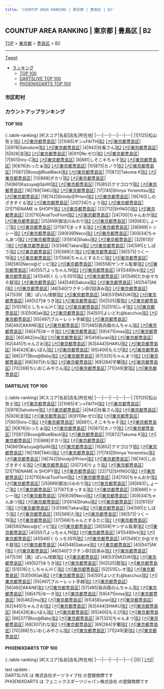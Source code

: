 ```yaml
---
title: 'COUNTUP AREA RANKING | 東京都 | 豊島区 | B2'
---
```

## COUNTUP AREA RANKING | 東京都 | 豊島区 | B2

[TOP](/darts/rank/) > [東京都](/darts/rank/東京都/) > [豊島区](/darts/rank/東京都/豊島区/) > B2

___

<a href="https://twitter.com/share?ref_src=twsrc%5Etfw" data-text="COUNTUP AREA RANKING | 東京都豊島区B2" class="twitter-share-button" data-hashtags="DARTSLIVE,PHOENIXDARTS,darts,ダーツ" data-show-count="false">Tweet</a>

* [ランキング](#カウントアップランキング)
    * [TOP 100](#top-100)
    * [DARTSLIVE TOP 100](#dartslive-top-100)
    * [PHOENIXDARTS TOP 100](#phoenixdarts-top-100)

### 市区町村

<ul>

</ul>

### カウントアップランキング

#### TOP 100



{:.table-ranking}
|#|スコア|名前|店名|所在地|
|---|---|---|---|---|
|1|1125|<span class="rank-name-dl">松山 哲士</span>|<a href="/darts/rank/shops/41f63fa5db1ed72258d385ea46352d8f.html">B2</a> <a href="https://search.dartslive.com/jp/shop/41f63fa5db1ed72258d385ea46352d8f">[↗]</a>|<a href="/darts/rank/東京都/豊島区">東京都豊島区</a>|
|2|1065|<span class="rank-name-dl">ギン×FAITH</span>|<a href="/darts/rank/shops/41f63fa5db1ed72258d385ea46352d8f.html">B2</a> <a href="https://search.dartslive.com/jp/shop/41f63fa5db1ed72258d385ea46352d8f">[↗]</a>|<a href="/darts/rank/東京都/豊島区">東京都豊島区</a>|
|3|978|<span class="rank-name-dl">Salvatore</span>|<a href="/darts/rank/shops/41f63fa5db1ed72258d385ea46352d8f.html">B2</a> <a href="https://search.dartslive.com/jp/shop/41f63fa5db1ed72258d385ea46352d8f">[↗]</a>|<a href="/darts/rank/東京都/豊島区">東京都豊島区</a>|
|4|942|<span class="rank-name-dl">社畜さん</span>|<a href="/darts/rank/shops/41f63fa5db1ed72258d385ea46352d8f.html">B2</a> <a href="https://search.dartslive.com/jp/shop/41f63fa5db1ed72258d385ea46352d8f">[↗]</a>|<a href="/darts/rank/東京都/豊島区">東京都豊島区</a>|
|5|928|<span class="rank-name-dl">圭</span>|<a href="/darts/rank/shops/41f63fa5db1ed72258d385ea46352d8f.html">B2</a> <a href="https://search.dartslive.com/jp/shop/41f63fa5db1ed72258d385ea46352d8f">[↗]</a>|<a href="/darts/rank/東京都/豊島区">東京都豊島区</a>|
|6|911|<span class="rank-name-dl">Re:ゼロ</span>|<a href="/darts/rank/shops/41f63fa5db1ed72258d385ea46352d8f.html">B2</a> <a href="https://search.dartslive.com/jp/shop/41f63fa5db1ed72258d385ea46352d8f">[↗]</a>|<a href="/darts/rank/東京都/豊島区">東京都豊島区</a>|
|7|901|<span class="rank-name-dl">hiro-C</span>|<a href="/darts/rank/shops/41f63fa5db1ed72258d385ea46352d8f.html">B2</a> <a href="https://search.dartslive.com/jp/shop/41f63fa5db1ed72258d385ea46352d8f">[↗]</a>|<a href="/darts/rank/東京都/豊島区">東京都豊島区</a>|
|8|881|<span class="rank-name-dl">しそニキちゃそ</span>|<a href="/darts/rank/shops/41f63fa5db1ed72258d385ea46352d8f.html">B2</a> <a href="https://search.dartslive.com/jp/shop/41f63fa5db1ed72258d385ea46352d8f">[↗]</a>|<a href="/darts/rank/東京都/豊島区">東京都豊島区</a>|
|9|876|<span class="rank-name-dl">わったぁ</span>|<a href="/darts/rank/shops/41f63fa5db1ed72258d385ea46352d8f.html">B2</a> <a href="https://search.dartslive.com/jp/shop/41f63fa5db1ed72258d385ea46352d8f">[↗]</a>|<a href="/darts/rank/東京都/豊島区">東京都豊島区</a>|
|10|873|<span class="rank-name-dl">カノウ</span>|<a href="/darts/rank/shops/41f63fa5db1ed72258d385ea46352d8f.html">B2</a> <a href="https://search.dartslive.com/jp/shop/41f63fa5db1ed72258d385ea46352d8f">[↗]</a>|<a href="/darts/rank/東京都/豊島区">東京都豊島区</a>|
|11|872|<span class="rank-name-dl">Boss@BlueBlack</span>|<a href="/darts/rank/shops/41f63fa5db1ed72258d385ea46352d8f.html">B2</a> <a href="https://search.dartslive.com/jp/shop/41f63fa5db1ed72258d385ea46352d8f">[↗]</a>|<a href="/darts/rank/東京都/豊島区">東京都豊島区</a>|
|11|872|<span class="rank-name-dl">Takuma K</span>|<a href="/darts/rank/shops/41f63fa5db1ed72258d385ea46352d8f.html">B2</a> <a href="https://search.dartslive.com/jp/shop/41f63fa5db1ed72258d385ea46352d8f">[↗]</a>|<a href="/darts/rank/東京都/豊島区">東京都豊島区</a>|
|13|868|<span class="rank-name-dl">ポカリ</span>|<a href="/darts/rank/shops/41f63fa5db1ed72258d385ea46352d8f.html">B2</a> <a href="https://search.dartslive.com/jp/shop/41f63fa5db1ed72258d385ea46352d8f">[↗]</a>|<a href="/darts/rank/東京都/豊島区">東京都豊島区</a>|
|14|861|<span class="rank-name-dl">Kazuya@Spillit</span>|<a href="/darts/rank/shops/41f63fa5db1ed72258d385ea46352d8f.html">B2</a> <a href="https://search.dartslive.com/jp/shop/41f63fa5db1ed72258d385ea46352d8f">[↗]</a>|<a href="/darts/rank/東京都/豊島区">東京都豊島区</a>|
|15|852|<span class="rank-name-dl">クマゴロウ</span>|<a href="/darts/rank/shops/41f63fa5db1ed72258d385ea46352d8f.html">B2</a> <a href="https://search.dartslive.com/jp/shop/41f63fa5db1ed72258d385ea46352d8f">[↗]</a>|<a href="/darts/rank/東京都/豊島区">東京都豊島区</a>|
|16|789|<span class="rank-name-dl">TAKU</span>|<a href="/darts/rank/shops/41f63fa5db1ed72258d385ea46352d8f.html">B2</a> <a href="https://search.dartslive.com/jp/shop/41f63fa5db1ed72258d385ea46352d8f">[↗]</a>|<a href="/darts/rank/東京都/豊島区">東京都豊島区</a>|
|17|745|<span class="rank-name-dl">Shinya Yonemitsu</span>|<a href="/darts/rank/shops/41f63fa5db1ed72258d385ea46352d8f.html">B2</a> <a href="https://search.dartslive.com/jp/shop/41f63fa5db1ed72258d385ea46352d8f">[↗]</a>|<a href="/darts/rank/東京都/豊島区">東京都豊島区</a>|
|18|742|<span class="rank-name-dl">Shindy＠Prism</span>|<a href="/darts/rank/shops/41f63fa5db1ed72258d385ea46352d8f.html">B2</a> <a href="https://search.dartslive.com/jp/shop/41f63fa5db1ed72258d385ea46352d8f">[↗]</a>|<a href="/darts/rank/東京都/豊島区">東京都豊島区</a>|
|19|740|<span class="rank-name-dl">しのざきすぐる</span>|<a href="/darts/rank/shops/41f63fa5db1ed72258d385ea46352d8f.html">B2</a> <a href="https://search.dartslive.com/jp/shop/41f63fa5db1ed72258d385ea46352d8f">[↗]</a>|<a href="/darts/rank/東京都/豊島区">東京都豊島区</a>|
|20|724|<span class="rank-name-dl">りょう</span>|<a href="/darts/rank/shops/41f63fa5db1ed72258d385ea46352d8f.html">B2</a> <a href="https://search.dartslive.com/jp/shop/41f63fa5db1ed72258d385ea46352d8f">[↗]</a>|<a href="/darts/rank/東京都/豊島区">東京都豊島区</a>|
|21|718|<span class="rank-name-dl">NAME is SHOPY</span>|<a href="/darts/rank/shops/41f63fa5db1ed72258d385ea46352d8f.html">B2</a> <a href="https://search.dartslive.com/jp/shop/41f63fa5db1ed72258d385ea46352d8f">[↗]</a>|<a href="/darts/rank/東京都/豊島区">東京都豊島区</a>|
|22|712|<span class="rank-name-dl">SH!NGO</span>|<a href="/darts/rank/shops/41f63fa5db1ed72258d385ea46352d8f.html">B2</a> <a href="https://search.dartslive.com/jp/shop/41f63fa5db1ed72258d385ea46352d8f">[↗]</a>|<a href="/darts/rank/東京都/豊島区">東京都豊島区</a>|
|23|710|<span class="rank-name-dl">AnalTooFlont</span>|<a href="/darts/rank/shops/41f63fa5db1ed72258d385ea46352d8f.html">B2</a> <a href="https://search.dartslive.com/jp/shop/41f63fa5db1ed72258d385ea46352d8f">[↗]</a>|<a href="/darts/rank/東京都/豊島区">東京都豊島区</a>|
|24|700|<span class="rank-name-dl">ちゃんおか</span>|<a href="/darts/rank/shops/41f63fa5db1ed72258d385ea46352d8f.html">B2</a> <a href="https://search.dartslive.com/jp/shop/41f63fa5db1ed72258d385ea46352d8f">[↗]</a>|<a href="/darts/rank/東京都/豊島区">東京都豊島区</a>|
|25|699|<span class="rank-name-dl">御法川みのり</span>|<a href="/darts/rank/shops/41f63fa5db1ed72258d385ea46352d8f.html">B2</a> <a href="https://search.dartslive.com/jp/shop/41f63fa5db1ed72258d385ea46352d8f">[↗]</a>|<a href="/darts/rank/東京都/豊島区">東京都豊島区</a>|
|26|683|<span class="rank-name-dl">しょーご</span>|<a href="/darts/rank/shops/41f63fa5db1ed72258d385ea46352d8f.html">B2</a> <a href="https://search.dartslive.com/jp/shop/41f63fa5db1ed72258d385ea46352d8f">[↗]</a>|<a href="/darts/rank/東京都/豊島区">東京都豊島区</a>|
|27|671|<span class="rank-name-dl">まっする</span>|<a href="/darts/rank/shops/41f63fa5db1ed72258d385ea46352d8f.html">B2</a> <a href="https://search.dartslive.com/jp/shop/41f63fa5db1ed72258d385ea46352d8f">[↗]</a>|<a href="/darts/rank/東京都/豊島区">東京都豊島区</a>|
|28|669|<span class="rank-name-dl">トッシー</span>|<a href="/darts/rank/shops/41f63fa5db1ed72258d385ea46352d8f.html">B2</a> <a href="https://search.dartslive.com/jp/shop/41f63fa5db1ed72258d385ea46352d8f">[↗]</a>|<a href="/darts/rank/東京都/豊島区">東京都豊島区</a>|
|29|639|<span class="rank-name-dl">Neco</span>|<a href="/darts/rank/shops/41f63fa5db1ed72258d385ea46352d8f.html">B2</a> <a href="https://search.dartslive.com/jp/shop/41f63fa5db1ed72258d385ea46352d8f">[↗]</a>|<a href="/darts/rank/東京都/豊島区">東京都豊島区</a>|
|30|634|<span class="rank-name-dl">ちゃんあつ</span>|<a href="/darts/rank/shops/41f63fa5db1ed72258d385ea46352d8f.html">B2</a> <a href="https://search.dartslive.com/jp/shop/41f63fa5db1ed72258d385ea46352d8f">[↗]</a>|<a href="/darts/rank/東京都/豊島区">東京都豊島区</a>|
|31|614|<span class="rank-name-dl">Shaku</span>|<a href="/darts/rank/shops/41f63fa5db1ed72258d385ea46352d8f.html">B2</a> <a href="https://search.dartslive.com/jp/shop/41f63fa5db1ed72258d385ea46352d8f">[↗]</a>|<a href="/darts/rank/東京都/豊島区">東京都豊島区</a>|
|32|613|<span class="rank-name-dl">ﾀﾞﾆ</span>|<a href="/darts/rank/shops/41f63fa5db1ed72258d385ea46352d8f.html">B2</a> <a href="https://search.dartslive.com/jp/shop/41f63fa5db1ed72258d385ea46352d8f">[↗]</a>|<a href="/darts/rank/東京都/豊島区">東京都豊島区</a>|
|33|598|<span class="rank-name-dl">Takara</span>|<a href="/darts/rank/shops/41f63fa5db1ed72258d385ea46352d8f.html">B2</a> <a href="https://search.dartslive.com/jp/shop/41f63fa5db1ed72258d385ea46352d8f">[↗]</a>|<a href="/darts/rank/東京都/豊島区">東京都豊島区</a>|
|34|591|<span class="rank-name-dl">としぼう</span>|<a href="/darts/rank/shops/41f63fa5db1ed72258d385ea46352d8f.html">B2</a> <a href="https://search.dartslive.com/jp/shop/41f63fa5db1ed72258d385ea46352d8f">[↗]</a>|<a href="/darts/rank/東京都/豊島区">東京都豊島区</a>|
|35|589|<span class="rank-name-dl">た</span>|<a href="/darts/rank/shops/41f63fa5db1ed72258d385ea46352d8f.html">B2</a> <a href="https://search.dartslive.com/jp/shop/41f63fa5db1ed72258d385ea46352d8f">[↗]</a>|<a href="/darts/rank/東京都/豊島区">東京都豊島区</a>|
|36|573|<span class="rank-name-dl">つくー19</span>|<a href="/darts/rank/shops/41f63fa5db1ed72258d385ea46352d8f.html">B2</a> <a href="https://search.dartslive.com/jp/shop/41f63fa5db1ed72258d385ea46352d8f">[↗]</a>|<a href="/darts/rank/東京都/豊島区">東京都豊島区</a>|
|37|568|<span class="rank-name-dl">ちゃんとするたに</span>|<a href="/darts/rank/shops/41f63fa5db1ed72258d385ea46352d8f.html">B2</a> <a href="https://search.dartslive.com/jp/shop/41f63fa5db1ed72258d385ea46352d8f">[↗]</a>|<a href="/darts/rank/東京都/豊島区">東京都豊島区</a>|
|38|560|<span class="rank-name-dl">Neco@ピッピ</span>|<a href="/darts/rank/shops/41f63fa5db1ed72258d385ea46352d8f.html">B2</a> <a href="https://search.dartslive.com/jp/shop/41f63fa5db1ed72258d385ea46352d8f">[↗]</a>|<a href="/darts/rank/東京都/豊島区">東京都豊島区</a>|
|39|558|<span class="rank-name-dl">ヤンゲル監督</span>|<a href="/darts/rank/shops/41f63fa5db1ed72258d385ea46352d8f.html">B2</a> <a href="https://search.dartslive.com/jp/shop/41f63fa5db1ed72258d385ea46352d8f">[↗]</a>|<a href="/darts/rank/東京都/豊島区">東京都豊島区</a>|
|40|557|<span class="rank-name-dl">よっちゃん19</span>|<a href="/darts/rank/shops/41f63fa5db1ed72258d385ea46352d8f.html">B2</a> <a href="https://search.dartslive.com/jp/shop/41f63fa5db1ed72258d385ea46352d8f">[↗]</a>|<a href="/darts/rank/東京都/豊島区">東京都豊島区</a>|
|41|549|<span class="rank-name-dl">hrk</span>|<a href="/darts/rank/shops/41f63fa5db1ed72258d385ea46352d8f.html">B2</a> <a href="https://search.dartslive.com/jp/shop/41f63fa5db1ed72258d385ea46352d8f">[↗]</a>|<a href="/darts/rank/東京都/豊島区">東京都豊島区</a>|
|41|549|<span class="rank-name-dl">くらっち3515</span>|<a href="/darts/rank/shops/41f63fa5db1ed72258d385ea46352d8f.html">B2</a> <a href="https://search.dartslive.com/jp/shop/41f63fa5db1ed72258d385ea46352d8f">[↗]</a>|<a href="/darts/rank/東京都/豊島区">東京都豊島区</a>|
|41|549|<span class="rank-name-dl">たか@マカ６錠</span>|<a href="/darts/rank/shops/41f63fa5db1ed72258d385ea46352d8f.html">B2</a> <a href="https://search.dartslive.com/jp/shop/41f63fa5db1ed72258d385ea46352d8f">[↗]</a>|<a href="/darts/rank/東京都/豊島区">東京都豊島区</a>|
|44|548|<span class="rank-name-dl">Sakura</span>|<a href="/darts/rank/shops/41f63fa5db1ed72258d385ea46352d8f.html">B2</a> <a href="https://search.dartslive.com/jp/shop/41f63fa5db1ed72258d385ea46352d8f">[↗]</a>|<a href="/darts/rank/東京都/豊島区">東京都豊島区</a>|
|45|547|<span class="rank-name-dl">AK I</span>|<a href="/darts/rank/shops/41f63fa5db1ed72258d385ea46352d8f.html">B2</a> <a href="https://search.dartslive.com/jp/shop/41f63fa5db1ed72258d385ea46352d8f">[↗]</a>|<a href="/darts/rank/東京都/豊島区">東京都豊島区</a>|
|46|540|<span class="rank-name-dl">ワクチン@2回済み</span>|<a href="/darts/rank/shops/41f63fa5db1ed72258d385ea46352d8f.html">B2</a> <a href="https://search.dartslive.com/jp/shop/41f63fa5db1ed72258d385ea46352d8f">[↗]</a>|<a href="/darts/rank/東京都/豊島区">東京都豊島区</a>|
|47|539|<span class="rank-name-dl">［鳳］ぱいん怪獣</span>|<a href="/darts/rank/shops/41f63fa5db1ed72258d385ea46352d8f.html">B2</a> <a href="https://search.dartslive.com/jp/shop/41f63fa5db1ed72258d385ea46352d8f">[↗]</a>|<a href="/darts/rank/東京都/豊島区">東京都豊島区</a>|
|48|531|<span class="rank-name-dl">MIZUKI</span>|<a href="/darts/rank/shops/41f63fa5db1ed72258d385ea46352d8f.html">B2</a> <a href="https://search.dartslive.com/jp/shop/41f63fa5db1ed72258d385ea46352d8f">[↗]</a>|<a href="/darts/rank/東京都/豊島区">東京都豊島区</a>|
|49|527|<span class="rank-name-dl">ゆうき</span>|<a href="/darts/rank/shops/41f63fa5db1ed72258d385ea46352d8f.html">B2</a> <a href="https://search.dartslive.com/jp/shop/41f63fa5db1ed72258d385ea46352d8f">[↗]</a>|<a href="/darts/rank/東京都/豊島区">東京都豊島区</a>|
|50|525|<span class="rank-name-dl">霞</span>|<a href="/darts/rank/shops/41f63fa5db1ed72258d385ea46352d8f.html">B2</a> <a href="https://search.dartslive.com/jp/shop/41f63fa5db1ed72258d385ea46352d8f">[↗]</a>|<a href="/darts/rank/東京都/豊島区">東京都豊島区</a>|
|51|516|<span class="rank-name-dl">としちゃんＨＣ</span>|<a href="/darts/rank/shops/41f63fa5db1ed72258d385ea46352d8f.html">B2</a> <a href="https://search.dartslive.com/jp/shop/41f63fa5db1ed72258d385ea46352d8f">[↗]</a>|<a href="/darts/rank/東京都/豊島区">東京都豊島区</a>|
|52|515|<span class="rank-name-dl">レオ</span>|<a href="/darts/rank/shops/41f63fa5db1ed72258d385ea46352d8f.html">B2</a> <a href="https://search.dartslive.com/jp/shop/41f63fa5db1ed72258d385ea46352d8f">[↗]</a>|<a href="/darts/rank/東京都/豊島区">東京都豊島区</a>|
|53|506|<span class="rank-name-dl">ak</span>|<a href="/darts/rank/shops/41f63fa5db1ed72258d385ea46352d8f.html">B2</a> <a href="https://search.dartslive.com/jp/shop/41f63fa5db1ed72258d385ea46352d8f">[↗]</a>|<a href="/darts/rank/東京都/豊島区">東京都豊島区</a>|
|54|501|<span class="rank-name-dl">よいどれ@bacchus</span>|<a href="/darts/rank/shops/41f63fa5db1ed72258d385ea46352d8f.html">B2</a> <a href="https://search.dartslive.com/jp/shop/41f63fa5db1ed72258d385ea46352d8f">[↗]</a>|<a href="/darts/rank/東京都/豊島区">東京都豊島区</a>|
|55|497|<span class="rank-name-dl">ブルーレット手越</span>|<a href="/darts/rank/shops/41f63fa5db1ed72258d385ea46352d8f.html">B2</a> <a href="https://search.dartslive.com/jp/shop/41f63fa5db1ed72258d385ea46352d8f">[↗]</a>|<a href="/darts/rank/東京都/豊島区">東京都豊島区</a>|
|56|492|<span class="rank-name-dl">AKANE</span>|<a href="/darts/rank/shops/41f63fa5db1ed72258d385ea46352d8f.html">B2</a> <a href="https://search.dartslive.com/jp/shop/41f63fa5db1ed72258d385ea46352d8f">[↗]</a>|<a href="/darts/rank/東京都/豊島区">東京都豊島区</a>|
|57|485|<span class="rank-name-dl">呑兵衛のんちゃん</span>|<a href="/darts/rank/shops/41f63fa5db1ed72258d385ea46352d8f.html">B2</a> <a href="https://search.dartslive.com/jp/shop/41f63fa5db1ed72258d385ea46352d8f">[↗]</a>|<a href="/darts/rank/東京都/豊島区">東京都豊島区</a>|
|58|475|<span class="rank-name-dl">ゆーき</span>|<a href="/darts/rank/shops/41f63fa5db1ed72258d385ea46352d8f.html">B2</a> <a href="https://search.dartslive.com/jp/shop/41f63fa5db1ed72258d385ea46352d8f">[↗]</a>|<a href="/darts/rank/東京都/豊島区">東京都豊島区</a>|
|59|471|<span class="rank-name-dl">misa</span>|<a href="/darts/rank/shops/41f63fa5db1ed72258d385ea46352d8f.html">B2</a> <a href="https://search.dartslive.com/jp/shop/41f63fa5db1ed72258d385ea46352d8f">[↗]</a>|<a href="/darts/rank/東京都/豊島区">東京都豊島区</a>|
|60|462|<span class="rank-name-dl">mu</span>|<a href="/darts/rank/shops/41f63fa5db1ed72258d385ea46352d8f.html">B2</a> <a href="https://search.dartslive.com/jp/shop/41f63fa5db1ed72258d385ea46352d8f">[↗]</a>|<a href="/darts/rank/東京都/豊島区">東京都豊島区</a>|
|61|458|<span class="rank-name-dl">uran</span>|<a href="/darts/rank/shops/41f63fa5db1ed72258d385ea46352d8f.html">B2</a> <a href="https://search.dartslive.com/jp/shop/41f63fa5db1ed72258d385ea46352d8f">[↗]</a>|<a href="/darts/rank/東京都/豊島区">東京都豊島区</a>|
|62|445|<span class="rank-name-dl">ちゃんさお</span>|<a href="/darts/rank/shops/41f63fa5db1ed72258d385ea46352d8f.html">B2</a> <a href="https://search.dartslive.com/jp/shop/41f63fa5db1ed72258d385ea46352d8f">[↗]</a>|<a href="/darts/rank/東京都/豊島区">東京都豊島区</a>|
|63|444|<span class="rank-name-dl">SHAKU</span>|<a href="/darts/rank/shops/41f63fa5db1ed72258d385ea46352d8f.html">B2</a> <a href="https://search.dartslive.com/jp/shop/41f63fa5db1ed72258d385ea46352d8f">[↗]</a>|<a href="/darts/rank/東京都/豊島区">東京都豊島区</a>|
|64|428|<span class="rank-name-dl">あいぽん</span>|<a href="/darts/rank/shops/41f63fa5db1ed72258d385ea46352d8f.html">B2</a> <a href="https://search.dartslive.com/jp/shop/41f63fa5db1ed72258d385ea46352d8f">[↗]</a>|<a href="/darts/rank/東京都/豊島区">東京都豊島区</a>|
|65|400|<span class="rank-name-dl">もえぴ</span>|<a href="/darts/rank/shops/41f63fa5db1ed72258d385ea46352d8f.html">B2</a> <a href="https://search.dartslive.com/jp/shop/41f63fa5db1ed72258d385ea46352d8f">[↗]</a>|<a href="/darts/rank/東京都/豊島区">東京都豊島区</a>|
|66|377|<span class="rank-name-dl">Boo@Baby</span>|<a href="/darts/rank/shops/41f63fa5db1ed72258d385ea46352d8f.html">B2</a> <a href="https://search.dartslive.com/jp/shop/41f63fa5db1ed72258d385ea46352d8f">[↗]</a>|<a href="/darts/rank/東京都/豊島区">東京都豊島区</a>|
|67|325|<span class="rank-name-dl">ちゃんまつ</span>|<a href="/darts/rank/shops/41f63fa5db1ed72258d385ea46352d8f.html">B2</a> <a href="https://search.dartslive.com/jp/shop/41f63fa5db1ed72258d385ea46352d8f">[↗]</a>|<a href="/darts/rank/東京都/豊島区">東京都豊島区</a>|
|68|307|<span class="rank-name-dl">れな</span>|<a href="/darts/rank/shops/41f63fa5db1ed72258d385ea46352d8f.html">B2</a> <a href="https://search.dartslive.com/jp/shop/41f63fa5db1ed72258d385ea46352d8f">[↗]</a>|<a href="/darts/rank/東京都/豊島区">東京都豊島区</a>|
|69|284|<span class="rank-name-dl">宇蘭</span>|<a href="/darts/rank/shops/41f63fa5db1ed72258d385ea46352d8f.html">B2</a> <a href="https://search.dartslive.com/jp/shop/41f63fa5db1ed72258d385ea46352d8f">[↗]</a>|<a href="/darts/rank/東京都/豊島区">東京都豊島区</a>|
|70|268|<span class="rank-name-dl">ちいおじみやさん</span>|<a href="/darts/rank/shops/41f63fa5db1ed72258d385ea46352d8f.html">B2</a> <a href="https://search.dartslive.com/jp/shop/41f63fa5db1ed72258d385ea46352d8f">[↗]</a>|<a href="/darts/rank/東京都/豊島区">東京都豊島区</a>|
|71|249|<span class="rank-name-dl">愛</span>|<a href="/darts/rank/shops/41f63fa5db1ed72258d385ea46352d8f.html">B2</a> <a href="https://search.dartslive.com/jp/shop/41f63fa5db1ed72258d385ea46352d8f">[↗]</a>|<a href="/darts/rank/東京都/豊島区">東京都豊島区</a>|


#### DARTSLIVE TOP 100



{:.table-ranking}
|#|スコア|名前|店名|所在地|
|---|---|---|---|---|
|1|1125|<span class="rank-name-dl">松山 哲士</span>|<a href="/darts/rank/shops/41f63fa5db1ed72258d385ea46352d8f.html">B2</a> <a href="https://search.dartslive.com/jp/shop/41f63fa5db1ed72258d385ea46352d8f">[↗]</a>|<a href="/darts/rank/東京都/豊島区">東京都豊島区</a>|
|2|1065|<span class="rank-name-dl">ギン×FAITH</span>|<a href="/darts/rank/shops/41f63fa5db1ed72258d385ea46352d8f.html">B2</a> <a href="https://search.dartslive.com/jp/shop/41f63fa5db1ed72258d385ea46352d8f">[↗]</a>|<a href="/darts/rank/東京都/豊島区">東京都豊島区</a>|
|3|978|<span class="rank-name-dl">Salvatore</span>|<a href="/darts/rank/shops/41f63fa5db1ed72258d385ea46352d8f.html">B2</a> <a href="https://search.dartslive.com/jp/shop/41f63fa5db1ed72258d385ea46352d8f">[↗]</a>|<a href="/darts/rank/東京都/豊島区">東京都豊島区</a>|
|4|942|<span class="rank-name-dl">社畜さん</span>|<a href="/darts/rank/shops/41f63fa5db1ed72258d385ea46352d8f.html">B2</a> <a href="https://search.dartslive.com/jp/shop/41f63fa5db1ed72258d385ea46352d8f">[↗]</a>|<a href="/darts/rank/東京都/豊島区">東京都豊島区</a>|
|5|928|<span class="rank-name-dl">圭</span>|<a href="/darts/rank/shops/41f63fa5db1ed72258d385ea46352d8f.html">B2</a> <a href="https://search.dartslive.com/jp/shop/41f63fa5db1ed72258d385ea46352d8f">[↗]</a>|<a href="/darts/rank/東京都/豊島区">東京都豊島区</a>|
|6|911|<span class="rank-name-dl">Re:ゼロ</span>|<a href="/darts/rank/shops/41f63fa5db1ed72258d385ea46352d8f.html">B2</a> <a href="https://search.dartslive.com/jp/shop/41f63fa5db1ed72258d385ea46352d8f">[↗]</a>|<a href="/darts/rank/東京都/豊島区">東京都豊島区</a>|
|7|901|<span class="rank-name-dl">hiro-C</span>|<a href="/darts/rank/shops/41f63fa5db1ed72258d385ea46352d8f.html">B2</a> <a href="https://search.dartslive.com/jp/shop/41f63fa5db1ed72258d385ea46352d8f">[↗]</a>|<a href="/darts/rank/東京都/豊島区">東京都豊島区</a>|
|8|881|<span class="rank-name-dl">しそニキちゃそ</span>|<a href="/darts/rank/shops/41f63fa5db1ed72258d385ea46352d8f.html">B2</a> <a href="https://search.dartslive.com/jp/shop/41f63fa5db1ed72258d385ea46352d8f">[↗]</a>|<a href="/darts/rank/東京都/豊島区">東京都豊島区</a>|
|9|876|<span class="rank-name-dl">わったぁ</span>|<a href="/darts/rank/shops/41f63fa5db1ed72258d385ea46352d8f.html">B2</a> <a href="https://search.dartslive.com/jp/shop/41f63fa5db1ed72258d385ea46352d8f">[↗]</a>|<a href="/darts/rank/東京都/豊島区">東京都豊島区</a>|
|10|873|<span class="rank-name-dl">カノウ</span>|<a href="/darts/rank/shops/41f63fa5db1ed72258d385ea46352d8f.html">B2</a> <a href="https://search.dartslive.com/jp/shop/41f63fa5db1ed72258d385ea46352d8f">[↗]</a>|<a href="/darts/rank/東京都/豊島区">東京都豊島区</a>|
|11|872|<span class="rank-name-dl">Boss@BlueBlack</span>|<a href="/darts/rank/shops/41f63fa5db1ed72258d385ea46352d8f.html">B2</a> <a href="https://search.dartslive.com/jp/shop/41f63fa5db1ed72258d385ea46352d8f">[↗]</a>|<a href="/darts/rank/東京都/豊島区">東京都豊島区</a>|
|11|872|<span class="rank-name-dl">Takuma K</span>|<a href="/darts/rank/shops/41f63fa5db1ed72258d385ea46352d8f.html">B2</a> <a href="https://search.dartslive.com/jp/shop/41f63fa5db1ed72258d385ea46352d8f">[↗]</a>|<a href="/darts/rank/東京都/豊島区">東京都豊島区</a>|
|13|868|<span class="rank-name-dl">ポカリ</span>|<a href="/darts/rank/shops/41f63fa5db1ed72258d385ea46352d8f.html">B2</a> <a href="https://search.dartslive.com/jp/shop/41f63fa5db1ed72258d385ea46352d8f">[↗]</a>|<a href="/darts/rank/東京都/豊島区">東京都豊島区</a>|
|14|861|<span class="rank-name-dl">Kazuya@Spillit</span>|<a href="/darts/rank/shops/41f63fa5db1ed72258d385ea46352d8f.html">B2</a> <a href="https://search.dartslive.com/jp/shop/41f63fa5db1ed72258d385ea46352d8f">[↗]</a>|<a href="/darts/rank/東京都/豊島区">東京都豊島区</a>|
|15|852|<span class="rank-name-dl">クマゴロウ</span>|<a href="/darts/rank/shops/41f63fa5db1ed72258d385ea46352d8f.html">B2</a> <a href="https://search.dartslive.com/jp/shop/41f63fa5db1ed72258d385ea46352d8f">[↗]</a>|<a href="/darts/rank/東京都/豊島区">東京都豊島区</a>|
|16|789|<span class="rank-name-dl">TAKU</span>|<a href="/darts/rank/shops/41f63fa5db1ed72258d385ea46352d8f.html">B2</a> <a href="https://search.dartslive.com/jp/shop/41f63fa5db1ed72258d385ea46352d8f">[↗]</a>|<a href="/darts/rank/東京都/豊島区">東京都豊島区</a>|
|17|745|<span class="rank-name-dl">Shinya Yonemitsu</span>|<a href="/darts/rank/shops/41f63fa5db1ed72258d385ea46352d8f.html">B2</a> <a href="https://search.dartslive.com/jp/shop/41f63fa5db1ed72258d385ea46352d8f">[↗]</a>|<a href="/darts/rank/東京都/豊島区">東京都豊島区</a>|
|18|742|<span class="rank-name-dl">Shindy＠Prism</span>|<a href="/darts/rank/shops/41f63fa5db1ed72258d385ea46352d8f.html">B2</a> <a href="https://search.dartslive.com/jp/shop/41f63fa5db1ed72258d385ea46352d8f">[↗]</a>|<a href="/darts/rank/東京都/豊島区">東京都豊島区</a>|
|19|740|<span class="rank-name-dl">しのざきすぐる</span>|<a href="/darts/rank/shops/41f63fa5db1ed72258d385ea46352d8f.html">B2</a> <a href="https://search.dartslive.com/jp/shop/41f63fa5db1ed72258d385ea46352d8f">[↗]</a>|<a href="/darts/rank/東京都/豊島区">東京都豊島区</a>|
|20|724|<span class="rank-name-dl">りょう</span>|<a href="/darts/rank/shops/41f63fa5db1ed72258d385ea46352d8f.html">B2</a> <a href="https://search.dartslive.com/jp/shop/41f63fa5db1ed72258d385ea46352d8f">[↗]</a>|<a href="/darts/rank/東京都/豊島区">東京都豊島区</a>|
|21|718|<span class="rank-name-dl">NAME is SHOPY</span>|<a href="/darts/rank/shops/41f63fa5db1ed72258d385ea46352d8f.html">B2</a> <a href="https://search.dartslive.com/jp/shop/41f63fa5db1ed72258d385ea46352d8f">[↗]</a>|<a href="/darts/rank/東京都/豊島区">東京都豊島区</a>|
|22|712|<span class="rank-name-dl">SH!NGO</span>|<a href="/darts/rank/shops/41f63fa5db1ed72258d385ea46352d8f.html">B2</a> <a href="https://search.dartslive.com/jp/shop/41f63fa5db1ed72258d385ea46352d8f">[↗]</a>|<a href="/darts/rank/東京都/豊島区">東京都豊島区</a>|
|23|710|<span class="rank-name-dl">AnalTooFlont</span>|<a href="/darts/rank/shops/41f63fa5db1ed72258d385ea46352d8f.html">B2</a> <a href="https://search.dartslive.com/jp/shop/41f63fa5db1ed72258d385ea46352d8f">[↗]</a>|<a href="/darts/rank/東京都/豊島区">東京都豊島区</a>|
|24|700|<span class="rank-name-dl">ちゃんおか</span>|<a href="/darts/rank/shops/41f63fa5db1ed72258d385ea46352d8f.html">B2</a> <a href="https://search.dartslive.com/jp/shop/41f63fa5db1ed72258d385ea46352d8f">[↗]</a>|<a href="/darts/rank/東京都/豊島区">東京都豊島区</a>|
|25|699|<span class="rank-name-dl">御法川みのり</span>|<a href="/darts/rank/shops/41f63fa5db1ed72258d385ea46352d8f.html">B2</a> <a href="https://search.dartslive.com/jp/shop/41f63fa5db1ed72258d385ea46352d8f">[↗]</a>|<a href="/darts/rank/東京都/豊島区">東京都豊島区</a>|
|26|683|<span class="rank-name-dl">しょーご</span>|<a href="/darts/rank/shops/41f63fa5db1ed72258d385ea46352d8f.html">B2</a> <a href="https://search.dartslive.com/jp/shop/41f63fa5db1ed72258d385ea46352d8f">[↗]</a>|<a href="/darts/rank/東京都/豊島区">東京都豊島区</a>|
|27|671|<span class="rank-name-dl">まっする</span>|<a href="/darts/rank/shops/41f63fa5db1ed72258d385ea46352d8f.html">B2</a> <a href="https://search.dartslive.com/jp/shop/41f63fa5db1ed72258d385ea46352d8f">[↗]</a>|<a href="/darts/rank/東京都/豊島区">東京都豊島区</a>|
|28|669|<span class="rank-name-dl">トッシー</span>|<a href="/darts/rank/shops/41f63fa5db1ed72258d385ea46352d8f.html">B2</a> <a href="https://search.dartslive.com/jp/shop/41f63fa5db1ed72258d385ea46352d8f">[↗]</a>|<a href="/darts/rank/東京都/豊島区">東京都豊島区</a>|
|29|639|<span class="rank-name-dl">Neco</span>|<a href="/darts/rank/shops/41f63fa5db1ed72258d385ea46352d8f.html">B2</a> <a href="https://search.dartslive.com/jp/shop/41f63fa5db1ed72258d385ea46352d8f">[↗]</a>|<a href="/darts/rank/東京都/豊島区">東京都豊島区</a>|
|30|634|<span class="rank-name-dl">ちゃんあつ</span>|<a href="/darts/rank/shops/41f63fa5db1ed72258d385ea46352d8f.html">B2</a> <a href="https://search.dartslive.com/jp/shop/41f63fa5db1ed72258d385ea46352d8f">[↗]</a>|<a href="/darts/rank/東京都/豊島区">東京都豊島区</a>|
|31|614|<span class="rank-name-dl">Shaku</span>|<a href="/darts/rank/shops/41f63fa5db1ed72258d385ea46352d8f.html">B2</a> <a href="https://search.dartslive.com/jp/shop/41f63fa5db1ed72258d385ea46352d8f">[↗]</a>|<a href="/darts/rank/東京都/豊島区">東京都豊島区</a>|
|32|613|<span class="rank-name-dl">ﾀﾞﾆ</span>|<a href="/darts/rank/shops/41f63fa5db1ed72258d385ea46352d8f.html">B2</a> <a href="https://search.dartslive.com/jp/shop/41f63fa5db1ed72258d385ea46352d8f">[↗]</a>|<a href="/darts/rank/東京都/豊島区">東京都豊島区</a>|
|33|598|<span class="rank-name-dl">Takara</span>|<a href="/darts/rank/shops/41f63fa5db1ed72258d385ea46352d8f.html">B2</a> <a href="https://search.dartslive.com/jp/shop/41f63fa5db1ed72258d385ea46352d8f">[↗]</a>|<a href="/darts/rank/東京都/豊島区">東京都豊島区</a>|
|34|591|<span class="rank-name-dl">としぼう</span>|<a href="/darts/rank/shops/41f63fa5db1ed72258d385ea46352d8f.html">B2</a> <a href="https://search.dartslive.com/jp/shop/41f63fa5db1ed72258d385ea46352d8f">[↗]</a>|<a href="/darts/rank/東京都/豊島区">東京都豊島区</a>|
|35|589|<span class="rank-name-dl">た</span>|<a href="/darts/rank/shops/41f63fa5db1ed72258d385ea46352d8f.html">B2</a> <a href="https://search.dartslive.com/jp/shop/41f63fa5db1ed72258d385ea46352d8f">[↗]</a>|<a href="/darts/rank/東京都/豊島区">東京都豊島区</a>|
|36|573|<span class="rank-name-dl">つくー19</span>|<a href="/darts/rank/shops/41f63fa5db1ed72258d385ea46352d8f.html">B2</a> <a href="https://search.dartslive.com/jp/shop/41f63fa5db1ed72258d385ea46352d8f">[↗]</a>|<a href="/darts/rank/東京都/豊島区">東京都豊島区</a>|
|37|568|<span class="rank-name-dl">ちゃんとするたに</span>|<a href="/darts/rank/shops/41f63fa5db1ed72258d385ea46352d8f.html">B2</a> <a href="https://search.dartslive.com/jp/shop/41f63fa5db1ed72258d385ea46352d8f">[↗]</a>|<a href="/darts/rank/東京都/豊島区">東京都豊島区</a>|
|38|560|<span class="rank-name-dl">Neco@ピッピ</span>|<a href="/darts/rank/shops/41f63fa5db1ed72258d385ea46352d8f.html">B2</a> <a href="https://search.dartslive.com/jp/shop/41f63fa5db1ed72258d385ea46352d8f">[↗]</a>|<a href="/darts/rank/東京都/豊島区">東京都豊島区</a>|
|39|558|<span class="rank-name-dl">ヤンゲル監督</span>|<a href="/darts/rank/shops/41f63fa5db1ed72258d385ea46352d8f.html">B2</a> <a href="https://search.dartslive.com/jp/shop/41f63fa5db1ed72258d385ea46352d8f">[↗]</a>|<a href="/darts/rank/東京都/豊島区">東京都豊島区</a>|
|40|557|<span class="rank-name-dl">よっちゃん19</span>|<a href="/darts/rank/shops/41f63fa5db1ed72258d385ea46352d8f.html">B2</a> <a href="https://search.dartslive.com/jp/shop/41f63fa5db1ed72258d385ea46352d8f">[↗]</a>|<a href="/darts/rank/東京都/豊島区">東京都豊島区</a>|
|41|549|<span class="rank-name-dl">hrk</span>|<a href="/darts/rank/shops/41f63fa5db1ed72258d385ea46352d8f.html">B2</a> <a href="https://search.dartslive.com/jp/shop/41f63fa5db1ed72258d385ea46352d8f">[↗]</a>|<a href="/darts/rank/東京都/豊島区">東京都豊島区</a>|
|41|549|<span class="rank-name-dl">くらっち3515</span>|<a href="/darts/rank/shops/41f63fa5db1ed72258d385ea46352d8f.html">B2</a> <a href="https://search.dartslive.com/jp/shop/41f63fa5db1ed72258d385ea46352d8f">[↗]</a>|<a href="/darts/rank/東京都/豊島区">東京都豊島区</a>|
|41|549|<span class="rank-name-dl">たか@マカ６錠</span>|<a href="/darts/rank/shops/41f63fa5db1ed72258d385ea46352d8f.html">B2</a> <a href="https://search.dartslive.com/jp/shop/41f63fa5db1ed72258d385ea46352d8f">[↗]</a>|<a href="/darts/rank/東京都/豊島区">東京都豊島区</a>|
|44|548|<span class="rank-name-dl">Sakura</span>|<a href="/darts/rank/shops/41f63fa5db1ed72258d385ea46352d8f.html">B2</a> <a href="https://search.dartslive.com/jp/shop/41f63fa5db1ed72258d385ea46352d8f">[↗]</a>|<a href="/darts/rank/東京都/豊島区">東京都豊島区</a>|
|45|547|<span class="rank-name-dl">AK I</span>|<a href="/darts/rank/shops/41f63fa5db1ed72258d385ea46352d8f.html">B2</a> <a href="https://search.dartslive.com/jp/shop/41f63fa5db1ed72258d385ea46352d8f">[↗]</a>|<a href="/darts/rank/東京都/豊島区">東京都豊島区</a>|
|46|540|<span class="rank-name-dl">ワクチン@2回済み</span>|<a href="/darts/rank/shops/41f63fa5db1ed72258d385ea46352d8f.html">B2</a> <a href="https://search.dartslive.com/jp/shop/41f63fa5db1ed72258d385ea46352d8f">[↗]</a>|<a href="/darts/rank/東京都/豊島区">東京都豊島区</a>|
|47|539|<span class="rank-name-dl">［鳳］ぱいん怪獣</span>|<a href="/darts/rank/shops/41f63fa5db1ed72258d385ea46352d8f.html">B2</a> <a href="https://search.dartslive.com/jp/shop/41f63fa5db1ed72258d385ea46352d8f">[↗]</a>|<a href="/darts/rank/東京都/豊島区">東京都豊島区</a>|
|48|531|<span class="rank-name-dl">MIZUKI</span>|<a href="/darts/rank/shops/41f63fa5db1ed72258d385ea46352d8f.html">B2</a> <a href="https://search.dartslive.com/jp/shop/41f63fa5db1ed72258d385ea46352d8f">[↗]</a>|<a href="/darts/rank/東京都/豊島区">東京都豊島区</a>|
|49|527|<span class="rank-name-dl">ゆうき</span>|<a href="/darts/rank/shops/41f63fa5db1ed72258d385ea46352d8f.html">B2</a> <a href="https://search.dartslive.com/jp/shop/41f63fa5db1ed72258d385ea46352d8f">[↗]</a>|<a href="/darts/rank/東京都/豊島区">東京都豊島区</a>|
|50|525|<span class="rank-name-dl">霞</span>|<a href="/darts/rank/shops/41f63fa5db1ed72258d385ea46352d8f.html">B2</a> <a href="https://search.dartslive.com/jp/shop/41f63fa5db1ed72258d385ea46352d8f">[↗]</a>|<a href="/darts/rank/東京都/豊島区">東京都豊島区</a>|
|51|516|<span class="rank-name-dl">としちゃんＨＣ</span>|<a href="/darts/rank/shops/41f63fa5db1ed72258d385ea46352d8f.html">B2</a> <a href="https://search.dartslive.com/jp/shop/41f63fa5db1ed72258d385ea46352d8f">[↗]</a>|<a href="/darts/rank/東京都/豊島区">東京都豊島区</a>|
|52|515|<span class="rank-name-dl">レオ</span>|<a href="/darts/rank/shops/41f63fa5db1ed72258d385ea46352d8f.html">B2</a> <a href="https://search.dartslive.com/jp/shop/41f63fa5db1ed72258d385ea46352d8f">[↗]</a>|<a href="/darts/rank/東京都/豊島区">東京都豊島区</a>|
|53|506|<span class="rank-name-dl">ak</span>|<a href="/darts/rank/shops/41f63fa5db1ed72258d385ea46352d8f.html">B2</a> <a href="https://search.dartslive.com/jp/shop/41f63fa5db1ed72258d385ea46352d8f">[↗]</a>|<a href="/darts/rank/東京都/豊島区">東京都豊島区</a>|
|54|501|<span class="rank-name-dl">よいどれ@bacchus</span>|<a href="/darts/rank/shops/41f63fa5db1ed72258d385ea46352d8f.html">B2</a> <a href="https://search.dartslive.com/jp/shop/41f63fa5db1ed72258d385ea46352d8f">[↗]</a>|<a href="/darts/rank/東京都/豊島区">東京都豊島区</a>|
|55|497|<span class="rank-name-dl">ブルーレット手越</span>|<a href="/darts/rank/shops/41f63fa5db1ed72258d385ea46352d8f.html">B2</a> <a href="https://search.dartslive.com/jp/shop/41f63fa5db1ed72258d385ea46352d8f">[↗]</a>|<a href="/darts/rank/東京都/豊島区">東京都豊島区</a>|
|56|492|<span class="rank-name-dl">AKANE</span>|<a href="/darts/rank/shops/41f63fa5db1ed72258d385ea46352d8f.html">B2</a> <a href="https://search.dartslive.com/jp/shop/41f63fa5db1ed72258d385ea46352d8f">[↗]</a>|<a href="/darts/rank/東京都/豊島区">東京都豊島区</a>|
|57|485|<span class="rank-name-dl">呑兵衛のんちゃん</span>|<a href="/darts/rank/shops/41f63fa5db1ed72258d385ea46352d8f.html">B2</a> <a href="https://search.dartslive.com/jp/shop/41f63fa5db1ed72258d385ea46352d8f">[↗]</a>|<a href="/darts/rank/東京都/豊島区">東京都豊島区</a>|
|58|475|<span class="rank-name-dl">ゆーき</span>|<a href="/darts/rank/shops/41f63fa5db1ed72258d385ea46352d8f.html">B2</a> <a href="https://search.dartslive.com/jp/shop/41f63fa5db1ed72258d385ea46352d8f">[↗]</a>|<a href="/darts/rank/東京都/豊島区">東京都豊島区</a>|
|59|471|<span class="rank-name-dl">misa</span>|<a href="/darts/rank/shops/41f63fa5db1ed72258d385ea46352d8f.html">B2</a> <a href="https://search.dartslive.com/jp/shop/41f63fa5db1ed72258d385ea46352d8f">[↗]</a>|<a href="/darts/rank/東京都/豊島区">東京都豊島区</a>|
|60|462|<span class="rank-name-dl">mu</span>|<a href="/darts/rank/shops/41f63fa5db1ed72258d385ea46352d8f.html">B2</a> <a href="https://search.dartslive.com/jp/shop/41f63fa5db1ed72258d385ea46352d8f">[↗]</a>|<a href="/darts/rank/東京都/豊島区">東京都豊島区</a>|
|61|458|<span class="rank-name-dl">uran</span>|<a href="/darts/rank/shops/41f63fa5db1ed72258d385ea46352d8f.html">B2</a> <a href="https://search.dartslive.com/jp/shop/41f63fa5db1ed72258d385ea46352d8f">[↗]</a>|<a href="/darts/rank/東京都/豊島区">東京都豊島区</a>|
|62|445|<span class="rank-name-dl">ちゃんさお</span>|<a href="/darts/rank/shops/41f63fa5db1ed72258d385ea46352d8f.html">B2</a> <a href="https://search.dartslive.com/jp/shop/41f63fa5db1ed72258d385ea46352d8f">[↗]</a>|<a href="/darts/rank/東京都/豊島区">東京都豊島区</a>|
|63|444|<span class="rank-name-dl">SHAKU</span>|<a href="/darts/rank/shops/41f63fa5db1ed72258d385ea46352d8f.html">B2</a> <a href="https://search.dartslive.com/jp/shop/41f63fa5db1ed72258d385ea46352d8f">[↗]</a>|<a href="/darts/rank/東京都/豊島区">東京都豊島区</a>|
|64|428|<span class="rank-name-dl">あいぽん</span>|<a href="/darts/rank/shops/41f63fa5db1ed72258d385ea46352d8f.html">B2</a> <a href="https://search.dartslive.com/jp/shop/41f63fa5db1ed72258d385ea46352d8f">[↗]</a>|<a href="/darts/rank/東京都/豊島区">東京都豊島区</a>|
|65|400|<span class="rank-name-dl">もえぴ</span>|<a href="/darts/rank/shops/41f63fa5db1ed72258d385ea46352d8f.html">B2</a> <a href="https://search.dartslive.com/jp/shop/41f63fa5db1ed72258d385ea46352d8f">[↗]</a>|<a href="/darts/rank/東京都/豊島区">東京都豊島区</a>|
|66|377|<span class="rank-name-dl">Boo@Baby</span>|<a href="/darts/rank/shops/41f63fa5db1ed72258d385ea46352d8f.html">B2</a> <a href="https://search.dartslive.com/jp/shop/41f63fa5db1ed72258d385ea46352d8f">[↗]</a>|<a href="/darts/rank/東京都/豊島区">東京都豊島区</a>|
|67|325|<span class="rank-name-dl">ちゃんまつ</span>|<a href="/darts/rank/shops/41f63fa5db1ed72258d385ea46352d8f.html">B2</a> <a href="https://search.dartslive.com/jp/shop/41f63fa5db1ed72258d385ea46352d8f">[↗]</a>|<a href="/darts/rank/東京都/豊島区">東京都豊島区</a>|
|68|307|<span class="rank-name-dl">れな</span>|<a href="/darts/rank/shops/41f63fa5db1ed72258d385ea46352d8f.html">B2</a> <a href="https://search.dartslive.com/jp/shop/41f63fa5db1ed72258d385ea46352d8f">[↗]</a>|<a href="/darts/rank/東京都/豊島区">東京都豊島区</a>|
|69|284|<span class="rank-name-dl">宇蘭</span>|<a href="/darts/rank/shops/41f63fa5db1ed72258d385ea46352d8f.html">B2</a> <a href="https://search.dartslive.com/jp/shop/41f63fa5db1ed72258d385ea46352d8f">[↗]</a>|<a href="/darts/rank/東京都/豊島区">東京都豊島区</a>|
|70|268|<span class="rank-name-dl">ちいおじみやさん</span>|<a href="/darts/rank/shops/41f63fa5db1ed72258d385ea46352d8f.html">B2</a> <a href="https://search.dartslive.com/jp/shop/41f63fa5db1ed72258d385ea46352d8f">[↗]</a>|<a href="/darts/rank/東京都/豊島区">東京都豊島区</a>|
|71|249|<span class="rank-name-dl">愛</span>|<a href="/darts/rank/shops/41f63fa5db1ed72258d385ea46352d8f.html">B2</a> <a href="https://search.dartslive.com/jp/shop/41f63fa5db1ed72258d385ea46352d8f">[↗]</a>|<a href="/darts/rank/東京都/豊島区">東京都豊島区</a>|


#### PHOENIXDARTS TOP 100



{:.table-ranking}
|#|スコア|名前|店名|所在地|
|---|---|---|---|---|
||0|<span class="rank-name-dl"> </span>|<a href="/darts/rank/shops/.html"></a> <a href="">[↗]</a>|<a href="/darts/rank//"></a>|


<div class="footer border-top border-gray-light mt-5 pt-3 text-right text-gray">
    last update : <span style="font-weight: italic" id="foot_last_modified"></span><br />
    DARTSLIVE は 株式会社ダーツライブ社 の登録商標です<br />
    PHOENIXDARTS は フェニックスダーツジャパン株式会社 の登録商標です<br />
</div>

<script src="https://cdnjs.cloudflare.com/ajax/libs/jquery.tablesorter/2.31.3/js/jquery.tablesorter.min.js" integrity="sha512-qzgd5cYSZcosqpzpn7zF2ZId8f/8CHmFKZ8j7mU4OUXTNRd5g+ZHBPsgKEwoqxCtdQvExE5LprwwPAgoicguNg==" crossorigin="anonymous" referrerpolicy="no-referrer"></script>
<link rel="stylesheet" href="https://cdnjs.cloudflare.com/ajax/libs/jquery.tablesorter/2.31.3/css/theme.default.min.css" integrity="sha512-wghhOJkjQX0Lh3NSWvNKeZ0ZpNn+SPVXX1Qyc9OCaogADktxrBiBdKGDoqVUOyhStvMBmJQ8ZdMHiR3wuEq8+w==" crossorigin="anonymous" referrerpolicy="no-referrer" />
<script>
$(function() {
    $(".table-ranking").tablesorter({sortList:[[0, 0]]});
    $("#foot_last_modified").text(formatDate(new Date(document.lastModified), 'yyyy-MM-dd HH:mm:ss'));
});
</script>

<script async src="https://platform.twitter.com/widgets.js" charset="utf-8"></script>